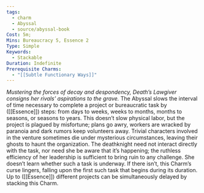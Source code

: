 ```yaml
---
tags:
  - charm
  - Abyssal
  - source/abyssal-book
Cost: 5m; 
Mins: Bureaucracy 5, Essence 2
Type: Simple
Keywords:
  - Stackable
Duration: Indefinite
Prerequisite Charms:
  - "[[Subtle Functionary Ways]]"
---
```

*Mustering the forces of decay and despondency, Death’s Lawgiver consigns her rivals’ aspirations to the grave.*
The Abyssal slows the interval of time necessary to complete a project or bureaucratic task by ([[Essence]]) steps: from days to weeks, weeks to months, months to seasons, or seasons to years. This doesn’t slow physical labor, but the project is plagued by misfortune; plans go awry, workers are wracked by paranoia and dark rumors keep volunteers away. Trivial characters involved in the venture sometimes die under mysterious circumstances, leaving their ghosts to haunt the organization.
The deathknight need not interact directly with the task, nor need she be aware that it’s happening; the ruthless efficiency of her leadership is sufficient to bring ruin to any challenge. She doesn’t learn whether such a task is underway. If there isn’t, this Charm’s curse lingers, falling upon the first such task that begins during its duration.
Up to ([[Essence]]) different projects can be simultaneously delayed by stacking this Charm.